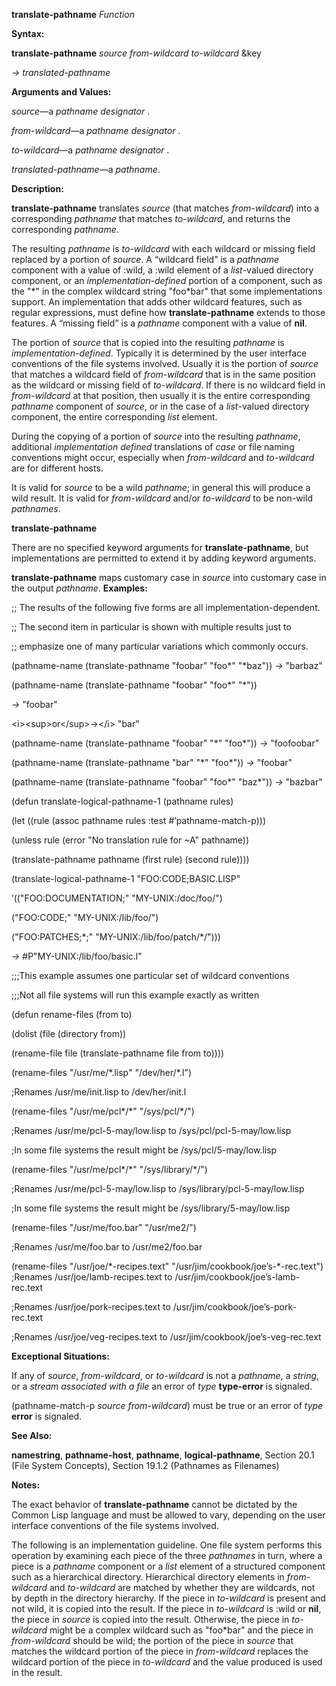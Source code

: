 **translate-pathname** *Function* 

**Syntax:** 

**translate-pathname** *source from-wildcard to-wildcard* &key 

*→ translated-pathname* 

**Arguments and Values:** 

*source*—a *pathname designator* . 

*from-wildcard*—a *pathname designator* . 

*to-wildcard*—a *pathname designator* . 

*translated-pathname*—a *pathname*. 

**Description:** 

**translate-pathname** translates *source* (that matches *from-wildcard*) into a corresponding *pathname* that matches *to-wildcard*, and returns the corresponding *pathname*. 

The resulting *pathname* is *to-wildcard* with each wildcard or missing field replaced by a portion of *source*. A “wildcard field” is a *pathname* component with a value of :wild, a :wild element of a *list*-valued directory component, or an *implementation-defined* portion of a component, such as the "\*" in the complex wildcard string "foo\*bar" that some implementations support. An implementation that adds other wildcard features, such as regular expressions, must define how **translate-pathname** extends to those features. A “missing field” is a *pathname* component with a value of **nil**. 

The portion of *source* that is copied into the resulting *pathname* is *implementation-defined*. Typically it is determined by the user interface conventions of the file systems involved. Usually it is the portion of *source* that matches a wildcard field of *from-wildcard* that is in the same position as the wildcard or missing field of *to-wildcard*. If there is no wildcard field in *from-wildcard* at that position, then usually it is the entire corresponding *pathname* component of *source*, or in the case of a *list*-valued directory component, the entire corresponding *list* element. 

During the copying of a portion of *source* into the resulting *pathname*, additional *implementation defined* translations of *case* or file naming conventions might occur, especially when *from-wildcard* and *to-wildcard* are for different hosts. 

It is valid for *source* to be a wild *pathname*; in general this will produce a wild result. It is valid for *from-wildcard* and/or *to-wildcard* to be non-wild *pathnames*. 



 

 

**translate-pathname** 

There are no specified keyword arguments for **translate-pathname**, but implementations are permitted to extend it by adding keyword arguments. 

**translate-pathname** maps customary case in *source* into customary case in the output *pathname*. **Examples:** 

;; The results of the following five forms are all implementation-dependent. 

;; The second item in particular is shown with multiple results just to 

;; emphasize one of many particular variations which commonly occurs. 

(pathname-name (translate-pathname "foobar" "foo\*" "\*baz")) *→* "barbaz" 

(pathname-name (translate-pathname "foobar" "foo\*" "\*")) 

*→* "foobar" 

&#60;i&#62;&#60;sup&#62;or&#60;/sup&#62;→&#60;/i&#62; "bar" 

(pathname-name (translate-pathname "foobar" "\*" "foo\*")) *→* "foofoobar" 

(pathname-name (translate-pathname "bar" "\*" "foo\*")) *→* "foobar" 

(pathname-name (translate-pathname "foobar" "foo\*" "baz\*")) *→* "bazbar" 

(defun translate-logical-pathname-1 (pathname rules) 

(let ((rule (assoc pathname rules :test #’pathname-match-p))) 

(unless rule (error "No translation rule for ~A" pathname)) 

(translate-pathname pathname (first rule) (second rule)))) 

(translate-logical-pathname-1 "FOO:CODE;BASIC.LISP" 

’(("FOO:DOCUMENTATION;" "MY-UNIX:/doc/foo/") 

("FOO:CODE;" "MY-UNIX:/lib/foo/") 

("FOO:PATCHES;\*;" "MY-UNIX:/lib/foo/patch/\*/"))) 

*→* #P"MY-UNIX:/lib/foo/basic.l" 

;;;This example assumes one particular set of wildcard conventions 

;;;Not all file systems will run this example exactly as written 

(defun rename-files (from to) 

(dolist (file (directory from)) 

(rename-file file (translate-pathname file from to)))) 

(rename-files "/usr/me/\*.lisp" "/dev/her/\*.l") 

;Renames /usr/me/init.lisp to /dev/her/init.l 

(rename-files "/usr/me/pcl\*/\*" "/sys/pcl/\*/") 

;Renames /usr/me/pcl-5-may/low.lisp to /sys/pcl/pcl-5-may/low.lisp 

;In some file systems the result might be /sys/pcl/5-may/low.lisp 

(rename-files "/usr/me/pcl\*/\*" "/sys/library/\*/") 

;Renames /usr/me/pcl-5-may/low.lisp to /sys/library/pcl-5-may/low.lisp 

;In some file systems the result might be /sys/library/5-may/low.lisp 

(rename-files "/usr/me/foo.bar" "/usr/me2/") 

;Renames /usr/me/foo.bar to /usr/me2/foo.bar 

(rename-files "/usr/joe/\*-recipes.text" "/usr/jim/cookbook/joe’s-\*-rec.text") ;Renames /usr/joe/lamb-recipes.text to /usr/jim/cookbook/joe’s-lamb-rec.text 

;Renames /usr/joe/pork-recipes.text to /usr/jim/cookbook/joe’s-pork-rec.text 



 

 

;Renames /usr/joe/veg-recipes.text to /usr/jim/cookbook/joe’s-veg-rec.text 

**Exceptional Situations:** 

If any of *source*, *from-wildcard*, or *to-wildcard* is not a *pathname*, a *string*, or a *stream associated with a file* an error of *type* **type-error** is signaled. 

(pathname-match-p *source from-wildcard*) must be true or an error of *type* **error** is signaled. 

**See Also:** 

**namestring**, **pathname-host**, **pathname**, **logical-pathname**, Section 20.1 (File System Concepts), Section 19.1.2 (Pathnames as Filenames) 

**Notes:** 

The exact behavior of **translate-pathname** cannot be dictated by the Common Lisp language and must be allowed to vary, depending on the user interface conventions of the file systems involved. 

The following is an implementation guideline. One file system performs this operation by examining each piece of the three *pathnames* in turn, where a piece is a *pathname* component or a *list* element of a structured component such as a hierarchical directory. Hierarchical directory elements in *from-wildcard* and *to-wildcard* are matched by whether they are wildcards, not by depth in the directory hierarchy. If the piece in *to-wildcard* is present and not wild, it is copied into the result. If the piece in *to-wildcard* is :wild or **nil**, the piece in *source* is copied into the result. Otherwise, the piece in *to-wildcard* might be a complex wildcard such as "foo\*bar" and the piece in *from-wildcard* should be wild; the portion of the piece in *source* that matches the wildcard portion of the piece in *from-wildcard* replaces the wildcard portion of the piece in *to-wildcard* and the value produced is used in the result. 

